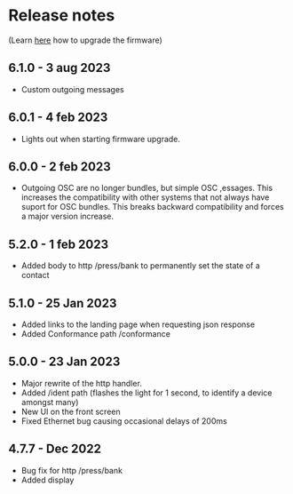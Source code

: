 # Release notes

(Learn [here](https://github.com/bzzrs/gpio-6i6o/wiki/Upgrade-Firmware) how to upgrade the firmware)

## 6.1.0 - 3 aug 2023
- Custom outgoing messages 

## 6.0.1 - 4 feb 2023
- Lights out when starting firmware upgrade.

## 6.0.0 - 2 feb 2023
- Outgoing OSC are no longer bundles, but simple OSC ,essages. This increases the compatibility with other systems that not always have suport for OSC bundles. This breaks backward compatibility and forces a major version increase.

## 5.2.0 - 1 feb 2023
- Added body to http /press/bank to permanently set the state of a contact

## 5.1.0 - 25 Jan 2023
- Added links to the landing page when requesting json response
- Added Conformance path /conformance

## 5.0.0 - 23 Jan 2023
- Major rewrite of the http handler.
- Added /ident path (flashes the light for 1 second, to identify a device amongst many)
- New UI on the front screen
- Fixed Ethernet bug causing occasional delays of 200ms

## 4.7.7 - Dec 2022
- Bug fix for http /press/bank
- Added display
